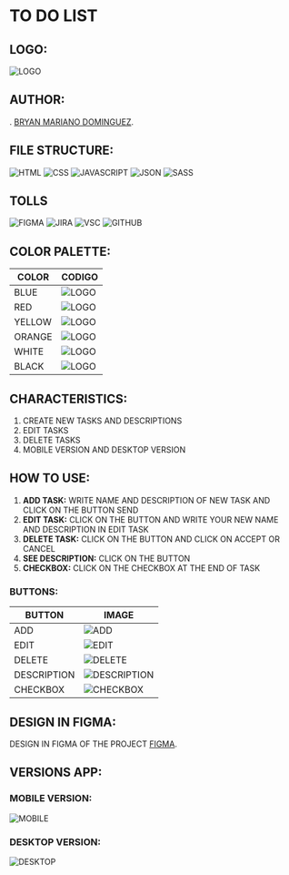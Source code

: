 # TO DO LIST

## LOGO:

![LOGO](/img/logo.svg)

## AUTHOR:
. [BRYAN MARIANO DOMINGUEZ](https://github.com/BRYAN-MARIANO).

## FILE STRUCTURE:
![HTML](/img/icon-html.svg)
![CSS](/img/icon-css.svg)
![JAVASCRIPT](/img/icon-javascript.svg)
![JSON](/img/icon-json.svg)
![SASS](/img/icon-sass.svg)

## TOLLS
![FIGMA](/img/icon-figma.svg)
![JIRA](/img/icon-jira.svg)
![VSC](/img/icon-vsc.svg)
![GITHUB](/img/icon-github.svg)

## COLOR PALETTE:

| COLOR          | CODIGO        |
| -------------- | ------------- |
| BLUE           | ![LOGO](/img/blue-color.svg)       |
| RED            | ![LOGO](/img/red-color.svg)      |
| YELLOW         | ![LOGO](/img/yellow-color.svg)      |
| ORANGE         | ![LOGO](/img/orange-color.svg)       |
| WHITE          | ![LOGO](/img/white-color.svg)       |
| BLACK          | ![LOGO](/img/black-color.svg)      |


## CHARACTERISTICS:

1.  CREATE NEW TASKS AND DESCRIPTIONS 
2.  EDIT TASKS
3.  DELETE TASKS
4. MOBILE VERSION AND DESKTOP VERSION

## HOW TO USE:

1. __ADD TASK:__ WRITE NAME AND DESCRIPTION OF NEW TASK AND CLICK ON THE BUTTON SEND
2. __EDIT TASK:__ CLICK ON THE BUTTON AND WRITE YOUR NEW NAME AND DESCRIPTION IN EDIT TASK
3. __DELETE TASK:__ CLICK ON THE BUTTON AND CLICK ON ACCEPT OR CANCEL
4. __SEE DESCRIPTION:__ CLICK ON THE BUTTON
5. __CHECKBOX:__ CLICK ON THE CHECKBOX AT THE END OF TASK

### BUTTONS:
| BUTTON         | IMAGE        |
| -------------- | ------------- |
| ADD            | ![ADD](/img/button-send.svg)|
| EDIT           | ![EDIT](/img/button-edit.svg)|
| DELETE         | ![DELETE](/img/button-delete.svg)|
| DESCRIPTION    | ![DESCRIPTION](/img/button-description.svg)|
| CHECKBOX       | ![CHECKBOX](/img/button-state.svg)|

## DESIGN IN FIGMA:
DESIGN IN FIGMA OF THE PROJECT [FIGMA](https://www.figma.com/file/cifEXV15abLILWDFJua5mZ/TO-DO-LIST?type=design&node-id=68-1116&mode=design&t=SrzxPUHEv7G0jsd4-0).



## VERSIONS APP:

### MOBILE VERSION:
![MOBILE](/img/mobile-version.svg)
### DESKTOP VERSION:
![DESKTOP](/img/desktop-version.svg)



 
